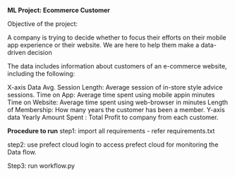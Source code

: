 **ML Project: Ecommerce Customer**

Objective of the project:

A company is trying to decide whether to focus their efforts on their mobile app experience or their website.
We are here to help them make a data-driven decision

The data includes information about customers of an e-commerce website, including the following:

X-axis Data
    Avg. Session Length: Average session of in-store style advice sessions.
    Time on App: Average time spent using mobile appin minutes
    Time on Website: Average time spent using web-browser in minutes
    Length of Membership: How many years the customer has been a member.
Y-axis data
    Yearly Amount Spent : Total Profit to company from each customer.

**Procedure to run**
step1: import all requirements - refer requirements.txt

step2: use prefect cloud login to access prefect cloud for monitoring the Data flow.

Step3: run workflow.py
